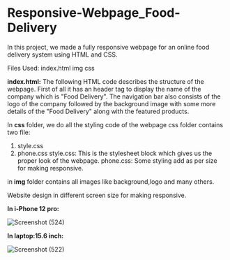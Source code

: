 # Responsive-Webpage_Food-Delivery
In this project, we made a fully responsive webpage for an online food delivery system using HTML and CSS.

Files Used:
index.html
img 
css

**index.html:** The following HTML code describes the structure of the webpage. First of all it has an header tag to display the name of the company which is "Food Delivery".
The navigation bar also consists of the logo of the company followed by the background image with some more details of the "Food Delivery" along with the featured products.

In **css** folder, we do all the styling code of the webpage
css folder contains two file:
1. style.css
2. phone.css
style.css: This is the stylesheet block which gives us the proper look of the webpage.
phone.css: Some styling add as per size for making responsive.

in **img** folder contains all images like background,logo and many others.

Website design in different screen size for making responsive.

**In i-Phone 12 pro:**

![Screenshot (524)](https://user-images.githubusercontent.com/94066893/195044564-9c945e8e-126d-4cf5-9919-6a99934195a4.png)

**In laptop:15.6 inch:**

![Screenshot (522)](https://user-images.githubusercontent.com/94066893/195044642-e9ba1c55-aea4-4baf-94af-360be1a901b8.png)
